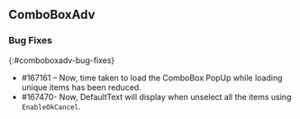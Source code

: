 ## ComboBoxAdv

### Bug Fixes
{:#comboboxadv-bug-fixes} 

* \#167161 – Now, time taken to load the ComboBox PopUp while loading unique items has been reduced.
* \#167470- Now, DefaultText will display when unselect all the items using `EnableOkCancel`.
